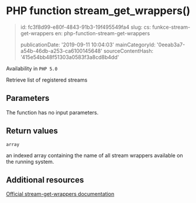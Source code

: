 PHP function stream_get_wrappers()
==================================

> id: fc3f8d99-e80f-4843-91b3-19f495549fa4
> slug:
> 	cs: funkce-stream-get-wrappers
> 	en: php-function-stream-get-wrappers
> 
> publicationDate: '2019-09-11 10:04:03'
> mainCategoryId: '0eeab3a7-a54b-46db-a253-ca6100145648'
> sourceContentHash: '415e54bb48f51303a0583f3a8cd8b4dd'

Availability in `PHP 5.0`

Retrieve list of registered streams


Parameters
--------------

The function has no input parameters.

Return values
----------------

`array`

an indexed array containing the name of all stream wrappers
available on the running system.

Additional resources
------------

[Official stream-get-wrappers documentation](https://www.php.net/manual/en/function.stream-get-wrappers.php)
